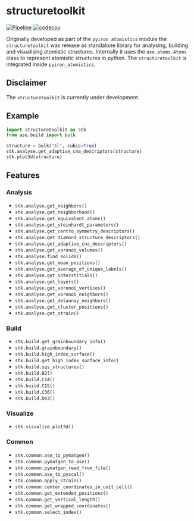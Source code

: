 # structuretoolkit 

[![Pipeline](https://github.com/pyiron/structuretoolkit/actions/workflows/pipeline.yml/badge.svg)](https://github.com/pyiron/structuretoolkit/actions/workflows/pipeline.yml)
[![codecov](https://codecov.io/gh/pyiron/structuretoolkit/graph/badge.svg?token=B6I4OACKND)](https://codecov.io/gh/pyiron/structuretoolkit)

Originally developed as part of the `pyiron_atomistics` module the `structuretoolkit` was release as standalone library
for analysing, building and visualising atomistic structures. Internally it uses the `ase.atoms.Atoms` class to 
represent atomistic structures in python. The `structuretoolkit` is integrated inside `pyiron_atomistics`.

## Disclaimer 
The `structuretoolkit` is currently under development. 

## Example

```python
import structuretoolkit as stk
from ase.build import bulk

structure = bulk("Al", cubic=True)
stk.analyse.get_adaptive_cna_descriptors(structure)
stk.plot3d(structure)
```

## Features 
### Analysis
* `stk.analyse.get_neighbors()`
* `stk.analyse.get_neighborhood()`
* `stk.analyse.get_equivalent_atoms()`
* `stk.analyse.get_steinhardt_parameters()`
* `stk.analyse.get_centro_symmetry_descriptors()` 
* `stk.analyse.get_diamond_structure_descriptors()` 
* `stk.analyse.get_adaptive_cna_descriptors()` 
* `stk.analyse.get_voronoi_volumes()` 
* `stk.analyse.find_solids()`
* `stk.analyse.get_mean_positions()`
* `stk.analyse.get_average_of_unique_labels()`
* `stk.analyse.get_interstitials()`
* `stk.analyse.get_layers()`
* `stk.analyse.get_voronoi_vertices()`
* `stk.analyse.get_voronoi_neighbors()`
* `stk.analyse.get_delaunay_neighbors()`
* `stk.analyse.get_cluster_positions()`
* `stk.analyse.get_strain()`

### Build
* `stk.build.get_grainboundary_info()`
* `stk.build.grainboundary()`
* `stk.build.high_index_surface()`
* `stk.build.get_high_index_surface_info()`
* `stk.build.sqs_structures()`
* `stk.build.B2()`
* `stk.build.C14()`
* `stk.build.C15()`
* `stk.build.C36()`
* `stk.build.D03()`

### Visualize 
* `stk.visualize.plot3d()`

### Common 
* `stk.common.ase_to_pymatgen()`
* `stk.common.pymatgen_to_ase()`
* `stk.common.pymatgen_read_from_file()`
* `stk.common.ase_to_pyscal()`
* `stk.common.apply_strain()`
* `stk.common.center_coordinates_in_unit_cell()`
* `stk.common.get_extended_positions()`
* `stk.common.get_vertical_length()`
* `stk.common.get_wrapped_coordinates()`
* `stk.common.select_index()`
